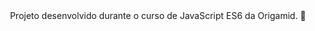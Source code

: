 <div align="center">
Projeto desenvolvido durante o curso de JavaScript ES6 da Origamid. 🐺
</div><br>

<div align="center">
<!-- <img src="" width="700px"/> -->
</div>


